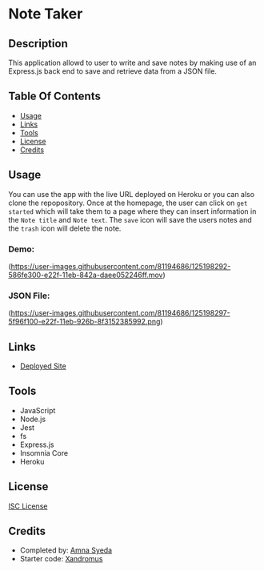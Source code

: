 
# Note Taker

## Description
This application allowd to user to write and save notes by making use of an Express.js back end to save and retrieve data from a JSON file.

## Table Of Contents
* [Usage](#usage)
* [Links](#links)
* [Tools](#tools)
* [License](#license)
* [Credits](#credits)
  
## Usage
You can use the app with the live URL deployed on Heroku or you can also clone the repopository. Once at the homepage, the user can click on `get started` which will take them to a page where they can insert information in the `Note title` and `Note text`. The `save` icon will save the users notes and the `trash` icon will delete the note. 

### Demo:
(https://user-images.githubusercontent.com/81194686/125198292-586fe300-e22f-11eb-842a-daee052246ff.mov)

### JSON File:
(https://user-images.githubusercontent.com/81194686/125198297-5f96f100-e22f-11eb-926b-8f3152385992.png)

## Links
* [Deployed Site](https://note-taker0721.herokuapp.com/)

## Tools
* JavaScript
* Node.js
* Jest
* fs
* Express.js
* Insomnia Core
* Heroku

## License
[ISC License](https://choosealicense.com/licenses/isc/)

## Credits
* Completed by: [Amna Syeda](https://github.com/amnasyeda)
* Starter code: [Xandromus](https://github.com/Xandromus)

